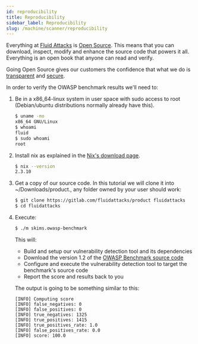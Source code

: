 ```yaml
---
id: reproducibility
title: Reproducibility
sidebar_label: Reproducibility
slug: /machine/scanner/reproducibility
---
```


Everything at [Fluid Attacks](https://fluidattacks.com) is
[Open Source](https://opensource.com/resources/what-open-source).
This means that you can download, inspect, modify and enhance the source code that powers it all. Everything is an open book that anyone can read and verify.

Going Open Source gives our customers the confidence that what we do is
[transparent](https://fluidattacks.com/about-us/values/) and
[secure](https://fluidattacks.com/security/).

In order to verify the OWASP benchmark results we'll need to:
1.  Be in a x86_64-linux system in user space with sudo access to root
    (Debian/ubuntu distributions normally already have this).

    ```bash
    $ uname -mo
    x86_64 GNU/Linux
    $ whoami
    fluid
    $ sudo whoami
    root
    ```

1.  Install nix as explained in the
    [Nix's download page](https://nixos.org/download).

    ```bash
    $ nix --version
    2.3.10
    ```

1.  Get a copy of our source code.
    In this tutorial we will clone it into ~/Downloads/product.,
    any folder owned by your user should work:

    ```bash
    $ git clone https://gitlab.com/fluidattacks/product fluidattacks
    $ cd fluidattacks
    ```

1.  Execute:

    ```bash
    $ ./m skims.owasp-benchmark
    ```

    This will:
    - Build and setup our vulnerability detection tool and its dependencies
    - Download the version 1.2 of the
      [OWASP Benchmark source code](https://github.com/OWASP/Benchmark)
    - Configure and execute the vulnerability detection tool to target
      the benchmark's source code
    - Report the score and results back to you

    The output is going to be something similar to this:

    ```
    [INFO] Computing score
    [INFO] false_negatives: 0
    [INFO] false_positives: 0
    [INFO] true_negatives: 1325
    [INFO] true_positives: 1415
    [INFO] true_positives_rate: 1.0
    [INFO] false_positives_rate: 0.0
    [INFO] score: 100.0
    ```
